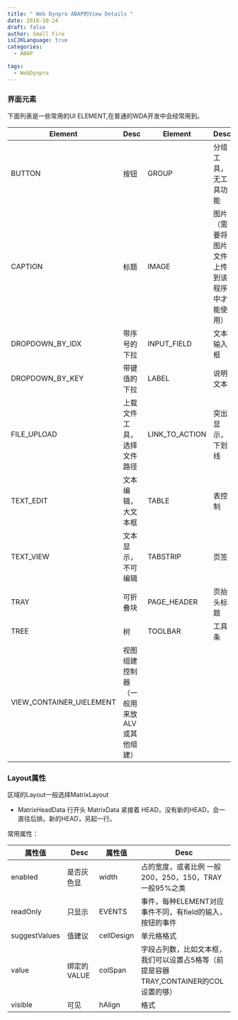 ```yaml
---
title: " Web Dynpro ABAP的View Details "
date: 2018-10-24
draft: false
author: Small Fire
isCJKLanguage: true
categories: 
  - ABAP

tags: 
  - WebDynpro
---
```


### 界面元素

下面列表是一些常用的UI ELEMENT,在普通的WDA开发中会经常用到。

| Element                  | Desc                                      | Element        | Desc                                         |
| ------------------------ | ----------------------------------------- | -------------- | -------------------------------------------- |
| BUTTON                   | 按钮                                      | GROUP          | 分组工具，无工具功能                         |
| CAPTION                  | 标题                                      | IMAGE          | 图片（需要将图片文件上传到该程序中才能使用） |
| DROPDOWN_BY_IDX          | 带序号的下拉                              | INPUT_FIELD    | 文本输入框                                   |
| DROPDOWN_BY_KEY          | 带键值的下拉                              | LABEL          | 说明文本                                     |
| FILE_UPLOAD              | 上载文件工具，选择文件路径                | LINK_TO_ACTION | 突出显示，下划线                             |
| TEXT_EDIT                | 文本编辑，大文本框                        | TABLE          | 表控制                                       |
| TEXT_VIEW                | 文本显示，不可编辑                        | TABSTRIP       | 页签                                         |
| TRAY                     | 可折叠块                                  | PAGE_HEADER    | 页抬头标题                                   |
| TREE                     | 树                                        | TOOLBAR        | 工具条                                       |
| VIEW_CONTAINER_UIELEMENT | 视图组建控制器（一般用来放ALV或其他组建） |                |                                              |

### Layout属性

区域的Layout一般选择MatrixLayout 

- MatrixHeadData 行开头 MatrixData 紧接着 HEAD，没有新的HEAD，会一直往后排。新的HEAD，另起一行。

常用属性：

| 属性值        | Desc        | 属性值     | Desc                                                         |
| ------------- | ----------- | ---------- | ------------------------------------------------------------ |
| enabled       | 是否灰色显  | width      | 占的宽度，或者比例 一般200，250，150，TRAY 一般95%之类       |
| readOnly      | 只显示      | EVENTS     | 事件，每种ELEMENT对应事件不同，有field的输入，按钮的事件     |
| suggestValues | 值建议      | cellDesign | 单元格格式                                                   |
| value         | 绑定的VALUE | colSpan    | 字段占列数，比如文本框，我们可以设置占5格等（前提是容器TRAY,CONTAINER的COL设置的够） |
| visible       | 可见        | hAlign     | 格式                                                         |

 